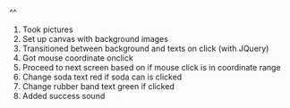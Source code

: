 <!-- https://stackoverflow.com/questions/14824747/overlay-html5-canvas-over-image -->
<!-- https://stackoverflow.com/questions/55677/how-do-i-get-the-coordinates-of-a-mouse-click-on-a-canvas-element/18053642#18053642 -->
<!-- Partriques Answer -->^^
<!-- Coordinate grid system: https://softwareengineering.stackexchange.com/questions/187880/algorithm-to-detect-a-click-within-square-range -->

1. Took pictures
2. Set up canvas with background images
3. Transitioned between background and texts on click (with JQuery)
4. Got mouse coordinate onclick
5. Proceed to next screen based on if mouse click is in coordinate range
6. Change soda text red if soda can is clicked
7. Change rubber band text green if clicked
8. Added success sound
